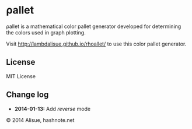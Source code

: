 &rho;allet
================================================================================
&rho;allet is a mathematical color pallet generator developed for determining the
colors used in graph plotting.

Visit http://lambdalisue.github.io/rhoallet/ to use this color pallet generator.

License
--------------------------------------------------------------------------------
MIT License

Change log
--------------------------------------------------------------------------------
-   **2014-01-13:** Add *reverse* mode

&copy; 2014 Alisue, hashnote.net

